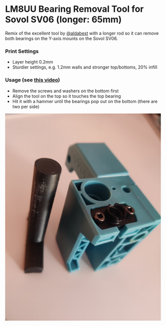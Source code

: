 # LM8UU Bearing Removal Tool for Sovol SV06 (longer: 65mm)

<p>Remix of the excellent tool by <a href="https://www.printables.com/social/150586-aldabest/">@aldabest</a> with a longer rod so it can remove both bearings on the Y-axis mounts on the Sovol SV06.</p><h3>Print Settings</h3><ul><li>Layer height 0.2mm</li><li>Sturdier settings, e.g. 1.2mm walls and stronger top/bottoms, 20% infill</li></ul><h3>Usage (see <a href="https://www.reddit.com/r/Sovol/comments/129zwxa/sovol_sv06_z_axis_bearings_removal/">this video</a>)</h3><ul><li>Remove the screws and washers on the bottom first</li><li>Align the tool on the top so it touches the top bearing</li><li>Hit it with a hammer until the bearings pop out on the bottom (there are two per side)</li></ul>

![images/img_20230404_194413.jpg](images/img_20230404_194413.jpg)